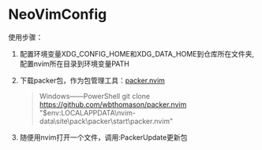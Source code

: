 # NeoVimConfig

使用步骤：

1. 配置环境变量XDG_CONFIG_HOME和XDG_DATA_HOME到仓库所在文件夹,配置nvim所在目录到环境变量PATH

2. 下载packer包，作为包管理工具：[packer.nvim](https://github.com/wbthomason/packer.nvim)
   
   > Windows——PowerShell
   > git clone https://github.com/wbthomason/packer.nvim "$env:LOCALAPPDATA\nvim-data\site\pack\packer\start\packer.nvim"

3.  随便用nvim打开一个文件，调用:PackerUpdate更新包
